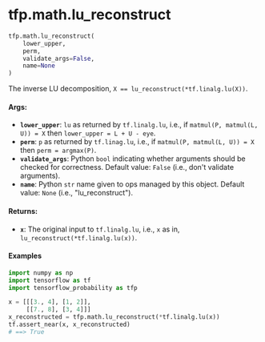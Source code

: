 <div itemscope itemtype="http://developers.google.com/ReferenceObject">
<meta itemprop="name" content="tfp.math.lu_reconstruct" />
<meta itemprop="path" content="Stable" />
</div>

# tfp.math.lu_reconstruct

``` python
tfp.math.lu_reconstruct(
    lower_upper,
    perm,
    validate_args=False,
    name=None
)
```

The inverse LU decomposition, `X == lu_reconstruct(*tf.linalg.lu(X))`.

#### Args:

* <b>`lower_upper`</b>: `lu` as returned by `tf.linalg.lu`, i.e., if
    `matmul(P, matmul(L, U)) = X` then `lower_upper = L + U - eye`.
* <b>`perm`</b>: `p` as returned by `tf.linag.lu`, i.e., if
    `matmul(P, matmul(L, U)) = X` then `perm = argmax(P)`.
* <b>`validate_args`</b>: Python `bool` indicating whether arguments should be checked
    for correctness.
    Default value: `False` (i.e., don't validate arguments).
* <b>`name`</b>: Python `str` name given to ops managed by this object.
    Default value: `None` (i.e., "lu_reconstruct").


#### Returns:

* <b>`x`</b>: The original input to `tf.linalg.lu`, i.e., `x` as in,
    `lu_reconstruct(*tf.linalg.lu(x))`.

#### Examples

```python
import numpy as np
import tensorflow as tf
import tensorflow_probability as tfp

x = [[[3., 4], [1, 2]],
     [[7., 8], [3, 4]]]
x_reconstructed = tfp.math.lu_reconstruct(*tf.linalg.lu(x))
tf.assert_near(x, x_reconstructed)
# ==> True
```